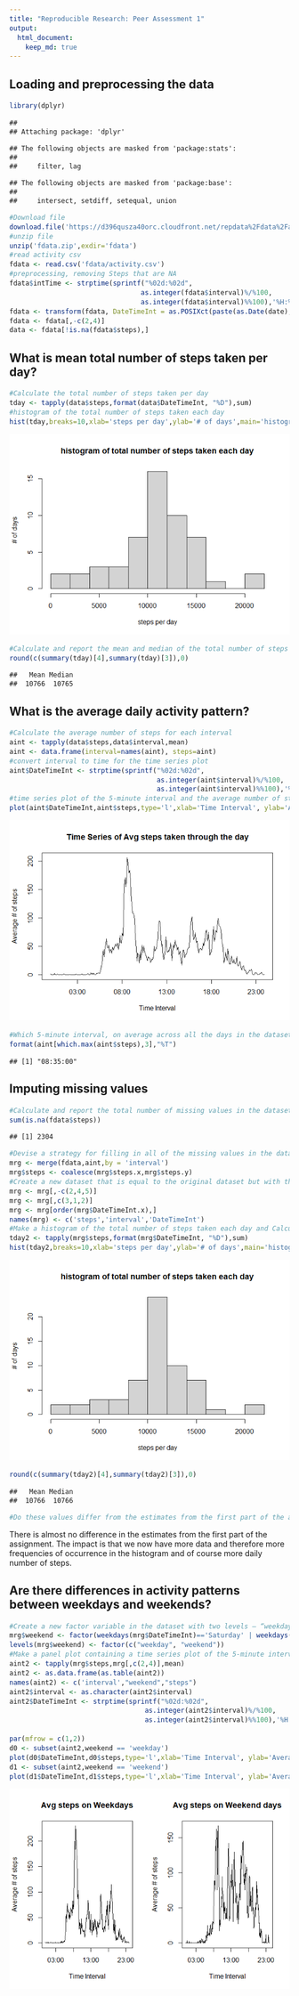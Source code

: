 ```yaml
---
title: "Reproducible Research: Peer Assessment 1"
output: 
  html_document:
    keep_md: true
---
```



## Loading and preprocessing the data

```r
library(dplyr)
```

```
## 
## Attaching package: 'dplyr'
```

```
## The following objects are masked from 'package:stats':
## 
##     filter, lag
```

```
## The following objects are masked from 'package:base':
## 
##     intersect, setdiff, setequal, union
```

```r
#Download file
download.file('https://d396qusza40orc.cloudfront.net/repdata%2Fdata%2Factivity.zip','fdata.zip')
#unzip file
unzip('fdata.zip',exdir='fdata')
#read activity csv
fdata <- read.csv('fdata/activity.csv')
#preprocessing, removing Steps that are NA
fdata$intTime <- strptime(sprintf("%02d:%02d", 
                                 as.integer(fdata$interval)%/%100, 
                                 as.integer(fdata$interval)%%100),'%H:%M')
fdata <- transform(fdata, DateTimeInt = as.POSIXct(paste(as.Date(date), format(intTime, "%T"))))
fdata <- fdata[,-c(2,4)]
data <- fdata[!is.na(fdata$steps),]
```

## What is mean total number of steps taken per day?

```r
#Calculate the total number of steps taken per day
tday <- tapply(data$steps,format(data$DateTimeInt, "%D"),sum)
#histogram of the total number of steps taken each day
hist(tday,breaks=10,xlab='steps per day',ylab='# of days',main='histogram of total number of steps taken each day')
```

![](PA1_files/figure-html/unnamed-chunk-2-1.png)<!-- -->

```r
#Calculate and report the mean and median of the total number of steps taken per day
round(c(summary(tday)[4],summary(tday)[3]),0)
```

```
##   Mean Median 
##  10766  10765
```

## What is the average daily activity pattern?

```r
#Calculate the average number of steps for each interval
aint <- tapply(data$steps,data$interval,mean)
aint <- data.frame(interval=names(aint), steps=aint)
#convert interval to time for the time series plot
aint$DateTimeInt <- strptime(sprintf("%02d:%02d", 
                                     as.integer(aint$interval)%/%100, 
                                     as.integer(aint$interval)%%100),'%H:%M')
#time series plot of the 5-minute interval and the average number of steps taken
plot(aint$DateTimeInt,aint$steps,type='l',xlab='Time Interval', ylab='Average # of steps',main='Time Series of Avg steps taken through the day')
```

![](PA1_files/figure-html/unnamed-chunk-3-1.png)<!-- -->

```r
#Which 5-minute interval, on average across all the days in the dataset, contains the maximum number of steps?
format(aint[which.max(aint$steps),3],"%T")
```

```
## [1] "08:35:00"
```

## Imputing missing values

```r
#Calculate and report the total number of missing values in the dataset (i.e. the total number of rows with NA)
sum(is.na(fdata$steps))
```

```
## [1] 2304
```

```r
#Devise a strategy for filling in all of the missing values in the dataset. The strategy does not need to be sophisticated. For example, you could use the mean/median for that day, or the mean for that 5-minute interval, etc.
mrg <- merge(fdata,aint,by = 'interval')
mrg$steps <- coalesce(mrg$steps.x,mrg$steps.y)
#Create a new dataset that is equal to the original dataset but with the missing data filled in.
mrg <- mrg[,-c(2,4,5)]
mrg <- mrg[,c(3,1,2)]
mrg <- mrg[order(mrg$DateTimeInt.x),]
names(mrg) <- c('steps','interval','DateTimeInt')
#Make a histogram of the total number of steps taken each day and Calculate and report the mean and median total number of steps taken per day.
tday2 <- tapply(mrg$steps,format(mrg$DateTimeInt, "%D"),sum)
hist(tday2,breaks=10,xlab='steps per day',ylab='# of days',main='histogram of total number of steps taken each day')
```

![](PA1_files/figure-html/unnamed-chunk-4-1.png)<!-- -->

```r
round(c(summary(tday2)[4],summary(tday2)[3]),0)
```

```
##   Mean Median 
##  10766  10766
```

```r
#Do these values differ from the estimates from the first part of the assignment? What is the impact of imputing missing data on the estimates of the total daily number of steps?
```

There is almost no difference in the estimates from the first part of the assignment. The impact is that we now have more data and therefore more frequencies of occurrence in the histogram and of course more daily number of steps.

## Are there differences in activity patterns between weekdays and weekends?

```r
#Create a new factor variable in the dataset with two levels – “weekday” and “weekend” indicating whether a given date is a weekday or weekend day.
mrg$weekend <- factor(weekdays(mrg$DateTimeInt)=='Saturday' | weekdays(mrg$DateTimeInt)=='Sunday')
levels(mrg$weekend) <- factor(c("weekday", "weekend"))
#Make a panel plot containing a time series plot of the 5-minute interval and the average number of steps taken, averaged across all weekday days or weekend days (y-axis). See the README file in the GitHub repository to see an example of what this plot should look like using simulated data.
aint2 <- tapply(mrg$steps,mrg[,c(2,4)],mean)
aint2 <- as.data.frame(as.table(aint2))
names(aint2) <- c('interval',"weekend","steps")
aint2$interval <- as.character(aint2$interval)
aint2$DateTimeInt <- strptime(sprintf("%02d:%02d", 
                                  as.integer(aint2$interval)%/%100, 
                                  as.integer(aint2$interval)%%100),'%H:%M')

par(mfrow = c(1,2))
d0 <- subset(aint2,weekend == 'weekday')
plot(d0$DateTimeInt,d0$steps,type='l',xlab='Time Interval', ylab='Average # of steps',main='Avg steps on Weekdays')
d1 <- subset(aint2,weekend == 'weekend')
plot(d1$DateTimeInt,d1$steps,type='l',xlab='Time Interval', ylab='Average # of steps',main='Avg steps on Weekend days')
```

![](PA1_files/figure-html/unnamed-chunk-5-1.png)<!-- -->

